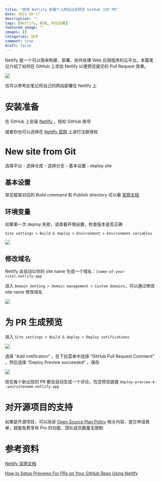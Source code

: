 ```yaml
---
title: "使用 Netlify 部署个人网站以及预览 GitHub 上的 PR"
date: 2021-08-17
description: ""
tags: [Netlify, 前端, 网站部署]
featured_image: ""
images: []
categories: 技术
comment: true
draft: false
---
```



Netlify 是一个可以用来构建、部署、协作处理 Web 应用程序的云平台。本篇笔记介绍了如何在 GitHub 上添加 Netlify 以便预览提交的 Pull Request 效果。

![](../images/netlify-bot.png)

也可以参考此笔记将自己的网站部署在 Netlify 上

# 安装准备

在 GitHub 上安装 [ Netlify ](https://github.com/apps/netlify)，授权 GitHub 账号

或者你也可以选择在 [Netlify 官网](https://www.netlify.com/) 上进行注册授权

# New site from Git

选择平台 - 选择仓库 - 选择分支 - 基本设置 - deploy site

## 基本设置

常见框架对应的 Build command 和 Publish directory 可以看 [官网文档](https://docs.netlify.com/configure-builds/common-configurations/)

## 环境变量

如果第一次 deploy 失败，请查看环境设置，检查版本是否正确

`Site settings > Build & deploy > Environment > Environment variables`

![](../images/netlify-environment.png)

## 修改域名

Netlify 会自动以你的 site name 生成一个域名：`[name-of-your-site].netlify.app`

进入 `Domain Setting > Domain management > Custom domains`，可以通过修改 site name 修改域名

![](../images/netlify-domain.png)

# 为 PR 生成预览

进入 `Site settings > Build & deploy > Deploy notifications`

![](../images/netlify-notification.png)

选择 ”Add notification“ ，在下拉菜单中选择 “GitHub Pull Request Comment” ，然后选择 “Deploy Preview succeeded” ，保存

![](../images/netlify-prcomment.png)

现在每个新出现的 PR 都会自动生成一个评论，包含预览链接 `deploy-preview-4--yoursitename.netlify.app`

# 对开源项目的支持

如果是开源项目，可以阅读 [Open Source Plan Policy](https://www.netlify.com/legal/open-source-policy) 相关内容，提交申请表单，就能免费享有 Pro 的功能，团队成员数量无限制

# 参考资料

[ Netlify 官网文档](https://docs.netlify.com/site-deploys/deploy-previews/)

[ How to Setup Previews For PRs on Your GitHub Repo Using Netlify ](https://levelup.gitconnected.com/how-to-setup-previews-for-prs-on-your-github-repo-using-netlify-105c80574875)